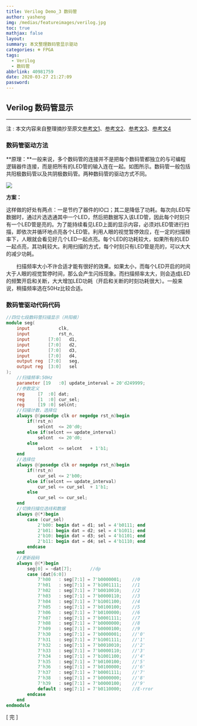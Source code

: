```yaml
---
title: Verilog Demo_3 数码管
author: yasheng
img: /medias/featureimages/verilog.jpg
toc: true
mathjax: false
layout: 
summary: 本文整理数码管显示驱动
categories: ☸ FPGA
tags:
  - Verilog
  - 数码管
abbrlink: 40981759
date: 2020-03-27 21:27:09
password:
---
```


## Verilog  数码管显示

---

注 : 本文内容来自整理摘抄至原文[参考文1](https://blog.csdn.net/lyqdy/article/details/50777569?locationNum=16&fps=1)、[参考文2](https://blog.csdn.net/weixin_39603637/article/details/80037183)、[参考文3](https://blog.csdn.net/li_qcxy/article/details/8305768)、[参考文4](https://www.cnblogs.com/kongtiao/archive/2011/07/23/2114618.html)

### 数码管驱动方法

**原理：**一般来说，多个数码管的连接并不是把每个数码管都独立的与可编程逻辑器件连接，而是把所有的LED管的输入连在一起。如图所示。数码管一般包括共阳极数码管以及共阴极数码管。两种数码管的驱动方式不同。

<img src="/images/post_images/verilog_demo_03_seg/seg.png">

**方案：**

​		这样做的好处有两点：一是节约了器件的IO口；其二是降低了功耗。每次向LED写数据时，通过片选选通其中一个LED，然后把数据写入该LED管，因此每个时刻只有一个LED管是亮的。为了能持续看见LED上面的显示内容，必须对LED管进行扫描，即依次并循环地点亮各个LED管。利用人眼的视觉暂停效应，在一定的扫描频率下，人眼就会看见好几个LED一起点亮。每个LED的功耗较大，如果所有的LED一起点亮，其功耗较大。利用扫描的方式，每个时刻只有LED管是亮的，可以大大的减少功耗。

　　扫描频率大小不许合适才能有很好的效果。如果太小，而每个LED开启的时间大于人眼的视觉暂停时间，那么会产生闪烁现象。而扫描频率太大，则会造成LED的频繁开启和关断，大大增加LED功耗（开启和关断的时刻功耗很大）。一般来说，稍描频率选在50Hz比较合适。

### 数码管驱动代码代码

```verilog
//四位七段数码管扫描显示（共阳极）
module seg(
    input			clk, 
    input			rst_n,
    input		[7:0]	d1, 
    input		[7:0]	d2, 
    input		[7:0]	d3, 
    input		[7:0]	d4, 
    output reg 	[7:0]	seg,
    output reg 	[3:0]	sel
);
    //扫描频率:50Hz
    parameter [19	:0]	update_interval = 20'd249999;
    //参数定义
    reg 	[7	:0] dat;
    reg 	[1	:0] cur_sel;
    reg		[19	:0] selcnt;
    //扫描计数，选择位
    always @(posedge clk or negedge rst_n)begin
        if(!rst_n)
            selcnt	<= 20'd0;
        else if(selcnt == update_interval)
            selcnt	<= 20'd0;
        else
            selcnt	<= selcnt	+ 1'b1;
    end
    //选择位
    always @(posedge clk or negedge rst_n)begin
        if(!rst_n)
            cur_sel	<= 2'b00;
        else if(selcnt == update_interval)
            cur_sel	<= cur_sel	+ 1'b1;
        else
            cur_sel	<= cur_sel;
    end
    //切换扫描位选线和数据
    always @(*)begin
        case (cur_sel)
            2'b00: begin dat = d1; sel = 4'b0111; end
            2'b01: begin dat = d2; sel = 4'b1011; end
            2'b10: begin dat = d3; sel = 4'b1101; end
            2'b11: begin dat = d4; sel = 4'b1110; end
        endcase
    end
    //更新段码
    always @(*)begin
        seg[0] = ~dat[7]; 		//dp
        case (dat[6:0])
            7'h00 	: seg[7:1] = 7'b0000001;	//0
            7'h01 	: seg[7:1] = 7'b1001111;	//1
            7'h02 	: seg[7:1] = 7'b0010010;	//2
            7'h03 	: seg[7:1] = 7'b0000110;	//3
            7'h04 	: seg[7:1] = 7'b1001100;	//4
            7'h05 	: seg[7:1] = 7'b0100100;	//5
            7'h06 	: seg[7:1] = 7'b0100000;	//6
            7'h07 	: seg[7:1] = 7'b0001111;	//7
            7'h08 	: seg[7:1] = 7'b0000000;	//8
            7'h09 	: seg[7:1] = 7'b0000100;	//9
            7'h30 	: seg[7:1] = 7'b0000001;	//'0'
            7'h31 	: seg[7:1] = 7'b1001111;	//'1'
            7'h32 	: seg[7:1] = 7'b0010010;	//'2'
            7'h33 	: seg[7:1] = 7'b0000110;	//'3'
            7'h34 	: seg[7:1] = 7'b1001100;	//'4'
            7'h35 	: seg[7:1] = 7'b0100100;	//'5'
            7'h36 	: seg[7:1] = 7'b0100000;	//'6'
            7'h37 	: seg[7:1] = 7'b0001111;	//'7'
            7'h38 	: seg[7:1] = 7'b0000000;	//'8'
            7'h39 	: seg[7:1] = 7'b0000100;	//'9'
            default : seg[7:1] = 7'b0110000; 	//E-rror
        endcase
    end
endmodule
```



[  完  ]



